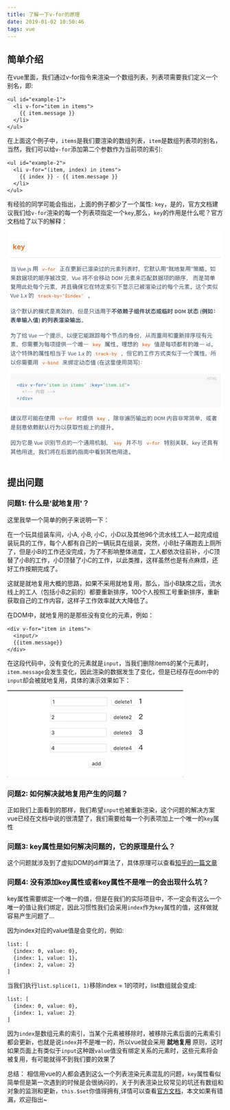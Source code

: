 ```yaml
---
title: 了解一下v-for的原理
date: 2019-01-02 10:50:46
tags: vue
---
```


## 简单介绍
在vue里面，我们通过v-for指令来渲染一个数组列表，列表项需要我们定义一个别名，即:

```
<ul id="example-1">
  <li v-for="item in items">
    {{ item.message }}
  </li>
</ul>
```
在上面这个例子中，`items`是我们要渲染的数组列表，`item`是数组列表项的别名，当然，我们可以给`v-for`添加第二个参数作为当前项的索引:

```
<ul id="example-2">
  <li v-for="(item, index) in items">
    {{ index }} - {{ item.message }}
  </li>
</ul>
```

有经验的同学可能会指出，上面的例子都少了一个属性: `key`，是的，官方文档建议我们给`v-for`渲染的每一个列表项指定一个`key`,那么，`key`的作用是什么呢？官方文档给了以下的解释：


![](/images/v-for)

## 提出问题

### 问题1: 什么是'就地复用'？

这里我举一个简单的例子来说明一下：

在一个玩具组装车间，小A, 小B, 小C，小D以及其他96个流水线工人一起完成组装玩具的工作，每个人都有自己的一辆玩具在组装，突然，小B肚子痛跑去上厕所了，但是小B的工作还没完成，为了不影响整体进度，工人都依次往前补，小C顶替了小B的工作，小D顶替了小C的工作，以此类推，这样虽然也是有点麻烦，还好工作按期完成了。

这就是就地复用大概的思路，如果不采用就地复用，那么，当小B缺席之后，流水线上的工人（包括小B之前的）都要重新排序，100个人按照工号重新排序，重新获取自己的工作内容，这样子工作效率就大大降低了。

在DOM中，就地复用的是那些没有变化的元素，例如：
```
<div v-for="item in items">
  <input/>
  {{item.message}}
</div>
```
在这段代码中，没有变化的元素就是`input`，当我们删除items的某个元素时，`item.message`会发生变化，因此渲染的数据发生了变化，但是已经存在dom中的`input`却会被就地复用，具体的演示效果如下：

![](/images/v-for-gif)

### 问题2: 如何解决就地复用产生的问题？

正如我们上面看到的那样，我们希望`input`也被重新渲染，这个问题的解决方案vue已经在文档中说的很清楚了，我们需要给每一个列表项加上一个唯一的`key`属性

### 问题3: key属性是如何解决问题的，它的原理是什么？

这个问题就涉及到了虚拟DOM的diff算法了，具体原理可以查看[知乎的一篇文章](https://www.zhihu.com/question/61064119/answer/183717717)

### 问题4: 没有添加key属性或者key属性不是唯一的会出现什么坑？

key属性需要绑定一个唯一的值，但是在我们的实际项目中，不一定会有这么一个唯一的值让我们绑定，因此习惯性我们会采用`index`作为`key`属性的值，这样做就容易产生问题了...

因为index对应的value值是会变化的，例如:
```
list: [
  {index: 0, value: 0},
  {index: 1, value: 1},
  {index: 2, value: 2}
]
```
当我们执行`list.splice(1, 1)`移除index = 1的项时，list数组就会变成:
```
list: [
  {index: 0, value: 0},
  {index: 1, value: 2}
]
```
因为`index`是数组元素的索引，当某个元素被移除时，被移除元素后面的元素索引都会更新，也就是说`index`并不是唯一的，所以vue就会采用 **就地复用** 原则，这时如果页面上有类似于`input`这种跟`value`值没有绑定关系的元素时，这些元素将会被复用，有可能就得不到我们要的效果了

总结： 相信用vue的人都会遇到这么一个列表渲染元素混乱的问题，`key`属性看似简单但是第一次遇到的时候是会很纳闷的，关于列表渲染比较常见的坑还有数组和对象的监测和更新，`this.$set`你值得拥有,详情可以查看[官方文档](https://cn.vuejs.org/v2/guide/list.html#%E6%95%B0%E7%BB%84%E6%9B%B4%E6%96%B0%E6%A3%80%E6%B5%8B)，本文如果有错漏，欢迎指出~
